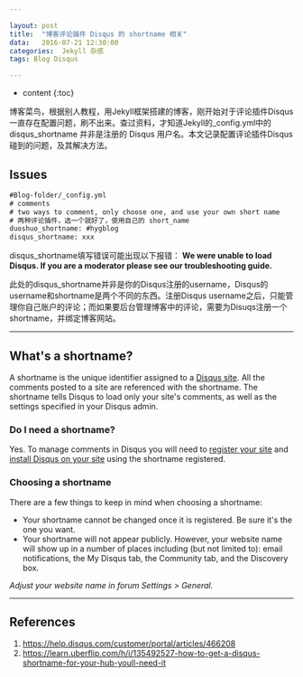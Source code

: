 ```yaml
---

layout: post
title:  "博客评论插件 Disqus 的 shortname 相关"
data:   2016-07-21 12:30:00
categories:  Jekyll 杂感
tags: Blog Disqus 

---
```


* content
{:toc}

博客菜鸟，根据别人教程，用Jekyll框架搭建的博客，刚开始对于评论插件Disqus一直存在配置问题，刷不出来。查过资料，才知道Jekyll的_config.yml中的 disqus_shortname 并非是注册的 Disqus 用户名。本文记录配置评论插件Disqus碰到的问题，及其解决方法。




## Issues

```xml
#Blog-folder/_config.yml
# comments
# two ways to comment, only choose one, and use your own short name
# 两种评论插件，选一个就好了，使用自己的 short_name
duoshuo_shortname: #hygblog
disqus_shortname: xxx
```

disqus_shortname填写错误可能出现以下报错：
**We were unable to load Disqus. If you are a moderator please see our troubleshooting guide.**

此处的disqus_shortname并非是你的Disqus注册的username，Disqus的username和shortname是两个不同的东西。注册Disqus username之后，只能管理你自己账户的评论；而如果要后台管理博客中的评论，需要为Disuqs注册一个shortname，并绑定博客网站。

---

## What's a shortname?

A shortname is the unique identifier assigned to a [Disqus site][disqus-site]. All the comments posted to a site are referenced with the shortname. The shortname tells Disqus to load only your site's comments, as well as the settings specified in your Disqus admin.

### Do I need a shortname?

Yes. To manage comments in Disqus you will need to [register your site][register-site] and [install Disqus on your site][install-to-site] using the shortname registered.

[disqus-site]: http://help.disqus.com/customer/portal/articles/286833-what-is-a-forum-
[register-site]: http://disqus.com/register
[install-to-site]: http://disqus.com/admin/install

### Choosing a shortname

There are a few things to keep in mind when choosing a shortname:

- Your shortname cannot be changed once it is registered. Be sure it's the one you want. 
- Your shortname will not appear publicly. However, your website name will show up in a number of places including (but not limited to): email notifications, the My Disqus tab, the Community tab, and the Discovery box.

*Adjust your website name in forum Settings > General.*

---

## References

1. <https://help.disqus.com/customer/portal/articles/466208>
2. <https://learn.uberflip.com/h/i/135492527-how-to-get-a-disqus-shortname-for-your-hub-youll-need-it>



